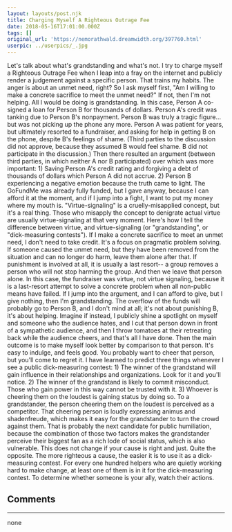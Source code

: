 ```yaml
---
layout: layouts/post.njk
title: Charging Myself A Righteous Outrage Fee
date: 2018-05-16T17:01:00.000Z
tags: []
original_url: 'https://nemorathwald.dreamwidth.org/397760.html'
userpic: ../userpics/_.jpg
---
```

Let's talk about what's grandstanding and what's not. I try to charge myself a Righteous Outrage Fee when I leap into a fray on the internet and publicly render a judgement against a specific person. That trains my habits. The anger is about an unmet need, right? So I ask myself first, "Am I willing to make a concrete sacrifice to meet the unmet need?" If not, then I'm not helping. All I would be doing is grandstanding. In this case, Person A co-signed a loan for Person B for thousands of dollars. Person A's credit was tanking due to Person B's nonpayment. Person B was truly a tragic figure... but was not picking up the phone any more. Person A was patient for years, but ultimately resorted to a fundraiser, and asking for help in getting B on the phone, despite B's feelings of shame. (Third parties to the discussion did not approve, because they assumed B would feel shame. B did not participate in the discussion.) Then there resulted an argument (between third parties, in which neither A nor B participated) over which was more important: 1) Saving Person A's credit rating and forgiving a debt of thousands of dollars which Person A did not accrue. 2) Person B experiencing a negative emotion because the truth came to light. The GoFundMe was already fully funded, but I gave anyway, because I can afford it at the moment, and if I jump into a fight, I want to put my money where my mouth is. "Virtue-signaling" is a cruelly-misapplied concept, but it's a real thing. Those who misapply the concept to denigrate actual virtue are usually virtue-signaling at that very moment. Here's how I tell the difference between virtue, and virtue-signaling (or "grandstanding", or "dick-measuring contests"). If I make a concrete sacrifice to meet an unmet need, I don't need to take credit. It's a focus on pragmatic problem solving. If someone caused the unmet need, but they have been removed from the situation and can no longer do harm, leave them alone after that. If punishment is involved at all, it is usually a last resort-- a group removes a person who will not stop harming the group. And then we leave that person alone. In this case, the fundraiser was virtue, not virtue signaling, because it is a last-resort attempt to solve a concrete problem when all non-public means have failed. If I jump into the argument, and I can afford to give, but I give nothing, then I'm grandstanding. The overflow of the funds will probably go to Person B, and I don't mind at all; it's not about punishing B, it's about helping. Imagine if instead, I publicly shine a spotlight on myself and someone who the audience hates, and I cut that person down in front of a sympathetic audience, and then I throw tomatoes at their retreating back while the audience cheers, and that's all I have done. Then the main outcome is to make myself look better by comparison to that person. It's easy to indulge, and feels good. You probably want to cheer that person, but you'll come to regret it. I have learned to predict three things whenever I see a public dick-measuring contest: 1) The winner of the grandstand will gain influence in their relationships and organizations. Look for it and you'll notice. 2) The winner of the grandstand is likely to commit misconduct. Those who gain power in this way cannot be trusted with it. 3) Whoever is cheering them on the loudest is gaining status by doing so. To a grandstander, the person cheering them on the loudest is perceived as a competitor. That cheering person is loudly expressing animus and shadenfreude, which makes it easy for the grandstander to turn the crowd against them. That is probably the next candidate for public humiliation, because the combination of those two factors makes the grandstander perceive their biggest fan as a rich lode of social status, which is also vulnerable. This does not change if your cause is right and just. Quite the opposite. The more righteous a cause, the easier it is to use it as a dick-measuring contest. For every one hundred helpers who are quietly working hard to make change, at least one of them is in it for the dick-measuring contest. To determine whether someone is your ally, watch their actions.

## Comments

---

none
